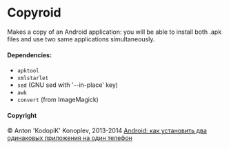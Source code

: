 Copyroid
========

Makes a copy of an Android application: you will be able to install both .apk files and use two same applications simultaneously.

#### Dependencies:
 - `apktool`
 - `xmlstarlet`
 - `sed` (GNU sed with '--in-place' key)
 - `awk`
 - `convert` (from ImageMagick)

#### Copyright
© Anton 'KodopiK' Konoplev, 2013-2014
[Android: как установить два одинаковых приложения на один телефон](http://kodopik.ru/2013-09-18/android-kak-ustanovit-dva-odinakovy-h-prilozheniya-na-odin-telefon/ "Android: как установить два одинаковых приложения на один телефон")
